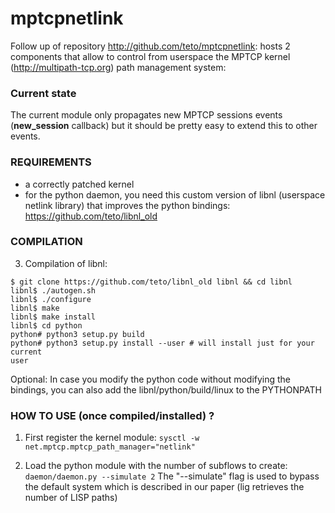 mptcpnetlink
============

Follow up of repository http://github.com/teto/mptcpnetlink:
hosts 2 components that allow to control from userspace the MPTCP kernel (http://multipath-tcp.org) path management system:





### Current state

The current module only propagates new MPTCP sessions events (__new_session__ callback) but it should be pretty easy to extend this to other events.

### REQUIREMENTS

- a correctly patched kernel 
- for the python daemon, you need this custom version of libnl (userspace netlink library) that improves the python bindings: https://github.com/teto/libnl_old 


### COMPILATION

3. Compilation of libnl:

```
$ git clone https://github.com/teto/libnl_old libnl && cd libnl
libnl$ ./autogen.sh
libnl$ ./configure
libnl$ make 
libnl$ make install
libnl$ cd python
python# python3 setup.py build
python# python3 setup.py install --user # will install just for your current
user
```
Optional: In case you modify the python code without modifying the bindings, you can also add the libnl/python/build/linux to the PYTHONPATH

### HOW TO USE (once compiled/installed) ?

1. First register the kernel module:
`sysctl -w net.mptcp.mptcp_path_manager="netlink"`

2. Load the python module with the number of subflows to create:
`daemon/daemon.py --simulate 2`
The "--simulate" flag is used to bypass the default system which is described in our paper (lig retrieves the number of LISP paths)


